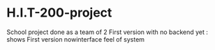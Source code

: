 # H.I.T-200-project
School project done as a team of 2
First version with no backend yet : shows  	First version 	nowinterface feel of system
